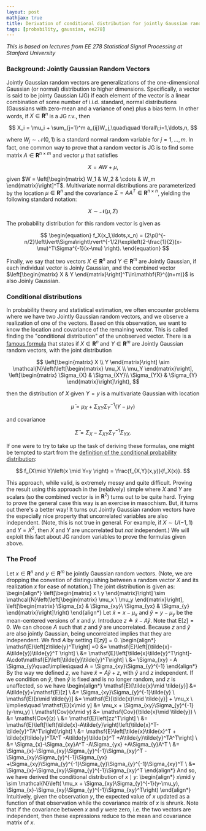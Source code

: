 ```yaml
---
layout: post
mathjax: true
title: Derivation of conditional distribution for jointly Gaussian random vectors
tags: [probability, gaussian, ee278]
---
```


_This is based on lectures from EE 278 Statistical Signal Processing at Stanford University_

### Background: Jointly Gaussian Random Vectors

Jointly Gaussian random vectors are generalizations of the one-dimensional Gaussian (or normal) distribution to higher dimensions. Specifically, a vector is said to be jointy Gaussian (JG) if each element of the vector is a linear combination of some number of i.i.d. standard, normal distributions (Gaussians with zero-mean and a variance of one) plus a bias term. In other words, if $X\in\mathbf{R}^n$ is a JG r.v., then

$$
X_i = \mu_i + \sum_{j=1}^m a_{ij}W_j,\quad\quad \forall\;i=1,\ldots,n,
$$

where $W_j\sim\mathcal{N}(0,1)$ is a standard normal random variable for $j=1,\ldots,m$. In fact, one common way to prove that a random vector is JG is to find some matrix $A\in\mathbf{R}^{n\times m}$ and vector $\mu$ that satisfies

$$
X = A W + \mu,
$$

given $W = \left[\begin{matrix} W_1 & W_2 & \cdots & W_m \end{matrix}\right]^T$. Multivariate normal distributions are parameterized by the location $\mu\in\mathbf{R}^n$ and the covariance $\Sigma=AA^T\in\mathbf{R}^{n\times n}$, yielding the following standard notation:

$$X\sim\mathcal{N}(\mu,\Sigma)$$ 

The probability distribution for this random vector is given as

$$
\begin{equation}
f_X(x_1,\ldots,x_n) = (2\pi)^{-n/2}\left\lvert\Sigma\right\rvert^{-1/2}\exp\left(2-\frac{1}{2}(x-\mu)^T\Sigma^{-1}(x-\mu) \right).
\end{equation}
$$

Finally, we say that two vectors $X\in\mathbf{R}^n$ and $Y\in\mathbf{R}^m$ are Jointly Gaussian, if each individual vector is Joinly Gaussian, and the combined vector $\left[\begin{matrix} X & Y \end{matrix}\right]^T\in\mathbf{R}^{(n+m)}$ is also Joinly Gaussian.

### Conditional distributions

In probability theory and statistical estimation, we often encounter problems where we have two Jointly Gaussian random vectors, and we observe a realization of one of the vectors. Based on this observation, we want to know the location and covariance of the remaining vector. This is called finding the "conditional distribution" of the unobserved vector. There is a [famous formula](https://en.wikipedia.org/wiki/Multivariate_normal_distribution#Conditional_distributions) that states if $X\in\mathbf{R}^n$ and $Y\in\mathbf{R}^m$ are Jointly Gaussian random vectors, with the joint distribution

$$
\left[\begin{matrix} X \\ Y \end{matrix}\right] \sim \mathcal{N}\left(\left[\begin{matrix} \mu_X \\ \mu_Y \end{matrix}\right], \left[\begin{matrix} \Sigma_{X} & \Sigma_{XY}\\ \Sigma_{YX} & \Sigma_{Y} \end{matrix}\right]\right),
$$

then the distribution of $X$ given $Y=y$ is a multivariate Gaussian with location

$$\bar{\mu} = \mu_X + \Sigma_{XY}\Sigma_{Y}^{-1}(Y-\mu_Y)$$

and covariance

$$\bar{\Sigma} = \Sigma_{X}-\Sigma_{XY}\Sigma_{Y}^{-1}\Sigma_{YX}.$$

If one were to try to take up the task of deriving these formulas, one might be tempted to start from the [definition of the conditional probability distribution](https://en.wikipedia.org/wiki/Conditional_probability_distribution):

$$
f_{X\mid Y}\left(x \mid Y=y \right) = \frac{f_{X,Y}(x,y)}{f_X(x)}.
$$

This approach, while valid, is extremely messy and quite difficult. Proving the result using this approach in the (relatively) simple where $X$ and $Y$ are scalars (so the combined vector is in $\mathbf{R}^2$) turns out to be quite hard. Trying to prove the general case this way is an exercise in masochism. But, it turns out there's a better way! It turns out Jointly Gaussian random vectors have the especially nice property that uncorrelated variables are also independent. (Note, this is not true in general. For example, if $X\sim U(-1, 1)$ and $Y=X^2$, then $X$ and $Y$ are uncorrelated but _not_ independent.) We will exploit this fact about JG random variables to prove the formulas given above.

### The Proof

Let $x\in\mathbf{R}^n$ and $y\in\mathbf{R}^m$ be jointly Gaussian random vectors. (Note, we are dropping the convetion of distinguishing between a random vector $X$ and its realization $x$ for ease of notation.) The joint distribution is given as:
\begin{align*}
\left[\begin{matrix} x \\ y \end{matrix}\right] \sim \mathcal{N}\left(\left[\begin{matrix} \mu_x \\ \mu_y \end{matrix}\right], \left[\begin{matrix} \Sigma_{x} & \Sigma_{xy}\\ \Sigma_{yx} & \Sigma_{y} \end{matrix}\right]\right)
\end{align*}
Let $\tilde{x}=x-\mu_x$ and $\tilde{y}=y-\mu_y$ be the mean-centered versions of $x$ and $y$. Introduce $z\triangleq \tilde{x}-A\tilde{y}$. Note that $\mathsf{E}[z]=0$. We can choose $A$ such that $z$ and $\tilde{y}$ are uncorrelated. Because $z$ and $\tilde{y}$ are also jointly Gaussian, being uncorrelated implies that they are independent. We find $A$ by setting $\mathsf{E}\left[z\tilde{y}\right] =0$.
\begin{align*}
\mathsf{E}\left[z\tilde{y}^T\right] =0 &= \mathsf{E}\left[(\tilde{x}-A\tilde{y})\tilde{y}^T \right] \\
&= \mathsf{E}\left[\tilde{x}\tilde{y}^T\right]-A\cdot\mathsf{E}\left[\tilde{y}\tilde{y}^T\right] \\
&= \Sigma_{xy} - A \Sigma_{y}\quad\implies\quad A = \Sigma_{xy}\Sigma_{y}^{-1}
\end{align*}
By the way we defined $z$, we have $\tilde{x}=A\tilde{y}+z$, with $\tilde{y}$ and $z$ independent. If we condition on $\tilde{y}$, then $\tilde{y}$ is fixed and is no longer random, and $z$ is unaffected, so we have
\begin{align*}
\mathsf{E}[\tilde{x}\mid \tilde{y}] &= A\tilde{y}+\mathsf{E}[z] \\
&=  \Sigma_{xy}\Sigma_{y}^{-1}\tilde{y} \\
\mathsf{E}[x\mid \tilde{y}] &= \mathsf{E}[\tilde{x}\mid \tilde{y}] + \mu_x \\
\implies\quad \mathsf{E}[x\mid y] &= \mu_x + \Sigma_{xy}\Sigma_{y}^{-1}(y-\mu_y) \\
\mathsf{Cov}(x\mid y) &= \mathsf{Cov}(\tilde{x}\mid \tilde{y}) \\
&= \mathsf{Cov}(z) \\
&= \mathsf{E}\left[zz^T\right] \\
&= \mathsf{E}\left[\left(\tilde{x}-A\tilde{y}\right)\left(\tilde{x}^T-\tilde{y}^TA^T\right)\right] \\
&= \mathsf{E}\left[\tilde{x}\tilde{x}^T + \tilde{x}\tilde{y}^TA^T -A\tilde{y}\tilde{x}^T +A\tilde{y}\tilde{y}^TA^T\right] \\
&= \Sigma_{x}-\Sigma_{xy}A^T -A\Sigma_{yx} +A\Sigma_{y}A^T \\
&= \Sigma_{x}-\Sigma_{xy}\Sigma_{y}^{-1}\Sigma_{xy}^T -\Sigma_{xy}\Sigma_{y}^{-1}\Sigma_{yx} +\Sigma_{xy}\Sigma_{y}^{-1}\Sigma_{y}\Sigma_{y}^{-1}\Sigma_{xy}^T \\
&= \Sigma_{x}-\Sigma_{xy}\Sigma_{y}^{-1}\Sigma_{xy}^T
\end{align*}
And so, we have derived the conditional distribution of $x\mid y$:
\begin{align*}
x\mid y \sim \mathcal{N}\left( \mu_x + \Sigma_{xy}\Sigma_{y}^{-1}(y-\mu_y),  \Sigma_{x}-\Sigma_{xy}\Sigma_{y}^{-1}\Sigma_{xy}^T\right)
\end{align*}
Intuitively, given the observation $y$, the expected value of $x$ updated as a function of that observation while the covariance matrix of $x$ is shrunk. Note that if the covariance between $x$ and $y$ were zero, i.e. the two vectors are independent, then these expressions reduce to the mean and covariance matrix of $x$.